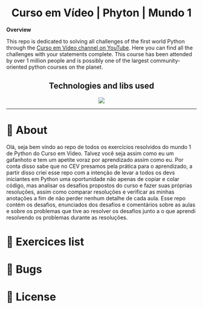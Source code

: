 <h1 align="center"> Curso em Vídeo | Phyton | Mundo 1</h1>

**Overview**

<p> This repo is dedicated to solving all challenges of the first world Python through the <a href="http://youtube.com/cursoemvideo"> Curso em Vídeo channel on YouTube</a>. Here you can find all the challenges with your statements complete. This course has been attended by over 1 million people and is possibly one of the largest community-oriented python courses on the planet.</p>


<h2 align="center">Technologies and libs used </h2>
<p align="center">
  <a href="https://www.python.org/about/">
      <img src="https://img.shields.io/badge/Python-3.9.7-purple">
  </a>
</p>
  
---

# :rocket: About
Olá, seja bem vindo ao repo de todos os exercícios resolvidos do mundo 1 de Python do Curso em Vídeo. Talvez você seja assim como eu um gafanhoto e tem um apetite voraz por aprendizado assim como eu. Por conta disso sabe que no CEV presamos pela prática para o aprendizado, a partir disso criei esse repo com a intenção de levar a todos os devs iniciantes em Python uma oportunidade não apenas de copiar e colar código, mas analisar os desafios propostos do curso e fazer suas próprias resoluções, assim como comparar resoluções e verificar as minhas anotações a fim de não perder nenhum detalhe de cada aula. 
Esse repo contém os desafios, enunciados dos desafios e comentários sobre as aulas e sobre os problemas que tive ao resolver os desafios junto a o que aprendi resolvendo os problemas durante as resoluções.
# :memo: Exercices list
# :bug: Bugs
# :closed_book: License
